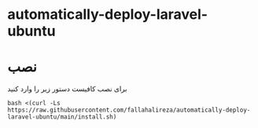 # automatically-deploy-laravel-ubuntu

# نصب
برای نصب کافیست دستور زیر را وارد کنید<br>

```
bash <(curl -Ls https://raw.githubusercontent.com/fallahalireza/automatically-deploy-laravel-ubuntu/main/install.sh)
```
